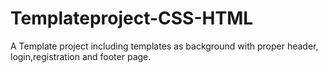 # Templateproject-CSS-HTML
A Template project including templates as background with proper header, login,registration and footer page.
